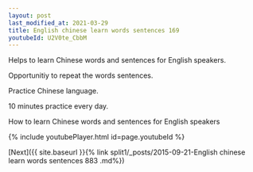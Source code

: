 ```yaml
---
layout: post
last_modified_at: 2021-03-29
title: English chinese learn words sentences 169 
youtubeId: U2V0te_CbbM
---
```

 
 
Helps to learn Chinese words and sentences for English speakers.

Opportunitiy to repeat the words sentences. 

Practice Chinese language. 
 
10 minutes practice every day. 
 
How to learn Chinese words and sentences for English speakers 
 
{% include youtubePlayer.html id=page.youtubeId %}
 
 
[Next]({{ site.baseurl }}{% link  split1/_posts/2015-09-21-English chinese learn words sentences 883 .md%})
 
